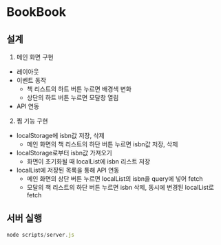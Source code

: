 # BookBook

## 설계

1. 메인 화면 구현

- 레이아웃
- 이벤트 동작
  - 책 리스트의 하트 버튼 누르면 배경색 변화
  - 상단의 하트 버튼 누르면 모달창 열림
- API 연동

2. 찜 기능 구현

- localStorage에 isbn값 저장, 삭제
  - 메인 화면의 책 리스트의 하단 버튼 누르면 isbn값 저장, 삭제
- localStorage로부터 isbn값 가져오기
  - 화면이 초기화될 때 localList에 isbn 리스트 저장
- localList에 저장된 목록을 통해 API 연동
  - 메인 화면의 상단 버튼 누르면 localList의 isbn을 query에 넣어 fetch
  - 모달의 책 리스트의 하단 버튼 누르면 isbn 삭제, 동시에 변경된 localList로 fetch

## 서버 실행

```js
node scripts/server.js
```
